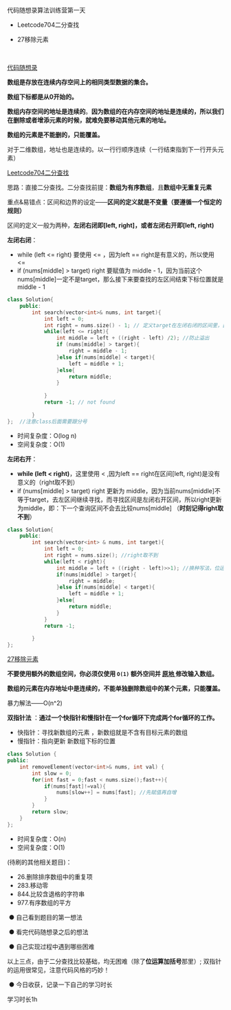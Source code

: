 代码随想录算法训练营第一天 



- Leetcode704二分查找 

- 27移除元素

​      

[代码随想录](https://programmercarl.com/%E6%95%B0%E7%BB%84%E7%90%86%E8%AE%BA%E5%9F%BA%E7%A1%80.htm)



**数组是存放在连续内存空间上的相同类型数据的集合。**

**数组下标都是从0开始的。**

**数组内存空间的地址是连续的**。**因为数组的在内存空间的地址是连续的，所以我们在删除或者增添元素的时候，就难免要移动其他元素的地址。**

**数组的元素是不能删的，只能覆盖。**

对于二维数组，地址也是连续的。以一行行顺序连续（一行结束指到下一行开头元素）



[Leetcode704二分查找](https://leetcode.cn/problems/binary-search/ )



思路：直接二分查找。二分查找前提：**数组为有序数组**，且**数组中无重复元素**

重点&易错点：区间和边界的设定——**区间的定义就是不变量（要遵循一个恒定的规则）**

区间的定义一般为两种，**左闭右闭即[left, right]，或者左闭右开即[left, right)**

**左闭右闭**：

- while (left <= right) 要使用 <= ，因为left == right是有意义的，所以使用 <=
- if (nums[middle] > target) right 要赋值为 middle - 1，因为当前这个nums[middle]一定不是target，那么接下来要查找的左区间结束下标位置就是 middle - 1

```c++
class Solution{
    public:
    	int search(vector<int>& nums, int target){
            int left = 0;
            int right = nums.size() - 1; // 定义target在左闭右闭的区间里，[left, right]
            while(left <= right){
                int middle = left + ((right - left) /2); //防止溢出
                if (nums[middle] > target){
                    right = middle - 1;
                }else if(nums[middle] < target){
                    left = middle + 1;
                }else{
                    return middle;
                }
                
            }
            return -1; // not found
            
        }
};	//注意class后面需要跟分号
```

- 时间复杂度：O(log n)
- 空间复杂度：O(1)



**左闭右开**：

- **while (left < right)**，这里使用 < ,因为left == right在区间[left, right)是没有意义的（right取不到）
- if (nums[middle] > target) right 更新为 middle，因为当前nums[middle]不等于target，去左区间继续寻找，而寻找区间是左闭右开区间，所以right更新为middle，即：下一个查询区间不会去比较nums[middle]  （**时刻记得right取不到**）

```cpp
class Solution{
    public:
    	int search(vector<int> & nums, int target){
            int left = 0;
            int right = nums.size(); //right取不到
            while(left < right){
                int middle = left + ((right - left)>>1); //换种写法，位运算  注意一定要加上括号！！！
                if(nums[middle] > target){
                    right = middle;
                }else if(nums[middle] < target){
                    left = middle + 1;
                }else{
                    return middle;
                }
            }
            return -1;
            
        }
};
```



[27移除元素](https://leetcode.cn/problems/remove-element/)



**不要使用额外的数组空间，你必须仅使用 `O(1)` 额外空间并 [原地 ](https://baike.baidu.com/item/原地算法)修改输入数组。**

**数组的元素在内存地址中是连续的，不能单独删除数组中的某个元素，只能覆盖。**

暴力解法——O(n^2)

**双指针法** ：**通过一个快指针和慢指针在一个for循环下完成两个for循环的工作。**

- 快指针：寻找新数组的元素 ，新数组就是不含有目标元素的数组
- 慢指针：指向更新 新数组下标的位置



```c++
class Solution {
public:
    int removeElement(vector<int>& nums, int val) {
		int slow = 0;
        for(int fast = 0;fast < nums.size();fast++){
            if(nums[fast]!=val){
                nums[slow++] = nums[fast]; //先赋值再自增
            }
        }
        return slow;
    }
};
```

- 时间复杂度：O(n)
- 空间复杂度：O(1)





(待刷的其他相关题目)：

- 26.删除排序数组中的重复项
- 283.移动零
- 844.比较含退格的字符串
- 977.有序数组的平方









​                ● 自己看到题目的第一想法

​                ● 看完代码随想录之后的想法 

​                ● 自己实现过程中遇到哪些困难 

以上三点，由于二分查找比较基础，均无困难（除了**位运算加括号**那里）; 双指针的运用很常见，注意代码风格的巧妙！

​                ● 今日收获，记录一下自己的学习时长

学习时长1h